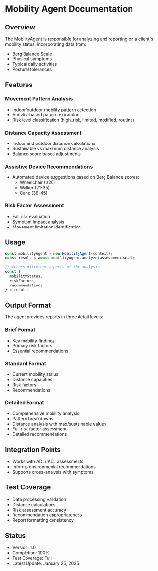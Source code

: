 # Mobility Agent Documentation

## Overview
The MobilityAgent is responsible for analyzing and reporting on a client's mobility status, incorporating data from:
- Berg Balance Scale
- Physical symptoms
- Typical daily activities
- Postural tolerances

## Features

### Movement Pattern Analysis
- Indoor/outdoor mobility pattern detection
- Activity-based pattern extraction
- Risk level classification (high_risk, limited, modified, routine)

### Distance Capacity Assessment
- Indoor and outdoor distance calculations
- Sustainable vs maximum distance analysis
- Balance score based adjustments

### Assistive Device Recommendations
- Automated device suggestions based on Berg Balance scores:
  - Wheelchair (≤20)
  - Walker (21-35)
  - Cane (36-45)

### Risk Factor Assessment
- Fall risk evaluation
- Symptom impact analysis
- Movement limitation identification

## Usage

```typescript
const mobilityAgent = new MobilityAgent(context);
const result = await mobilityAgent.analyze(assessmentData);

// Access different aspects of the analysis
const {
  mobilityStatus,
  riskFactors,
  recommendations
} = result;
```

## Output Format
The agent provides reports in three detail levels:

### Brief Format
- Key mobility findings
- Primary risk factors
- Essential recommendations

### Standard Format
- Current mobility status
- Distance capacities
- Risk factors
- Recommendations

### Detailed Format
- Comprehensive mobility analysis
- Pattern breakdowns
- Distance analysis with max/sustainable values
- Full risk factor assessment
- Detailed recommendations

## Integration Points
- Works with ADL/IADL assessments
- Informs environmental recommendations
- Supports cross-analysis with symptoms

## Test Coverage
- Data processing validation
- Distance calculations
- Risk assessment accuracy
- Recommendation appropriateness
- Report formatting consistency

## Status
- Version: 1.0
- Completion: 100%
- Test Coverage: Full
- Latest Update: January 25, 2025